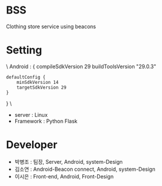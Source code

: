 # BSS
 Clothing store service using beacons

# Setting
\ Android : {
    compileSdkVersion 29
    buildToolsVersion "29.0.3"

    defaultConfig {
        minSdkVersion 14
        targetSdkVersion 29
    }
} \

* server : Linux
* Framework : Python Flask

# Developer
* 박병조 : 팀장, Server, Android, system-Design
* 김소연 : Android-Beacon connect, Android, system-Design
* 이시은 : Front-end, Android, Front-Design
